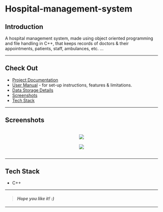 
# Hospital-management-system 

## Introduction
A hospital management system, made using object oriented programming and file handling in C++, that keeps records of doctors & their appointments, patients, staff, ambulances, etc. ...

___


## Check Out
- [Project Documentation](https://github.com/code-chaser/hospital-management-system/blob/main/docs/project-documentation.md)
- [User Manual](https://github.com/code-chaser/hospital-management-system/blob/main/docs/user-manual.md) - for set-up instructions, features & limitations.
- [Data Storage Details](https://github.com/code-chaser/hospital-management-system/blob/main/data/README.md)
- [Screenshots](#screenshots)
- [Tech Stack](#tech-stack)

___


## Screenshots

<br>

<div style="text-align:center"><img src="https://user-images.githubusercontent.com/63065397/155523685-a95bbf7c-5440-4ed8-a378-249a388217b6.png" /></div>

<br>

<div style="text-align:center"><img src="https://user-images.githubusercontent.com/63065397/155523933-dfe21ccb-5d92-44aa-8651-9ee0d8bdb26a.png" /></div>

<br>


___

## Tech Stack
* C++

___
> #### _Hope you like it! :)_
___
